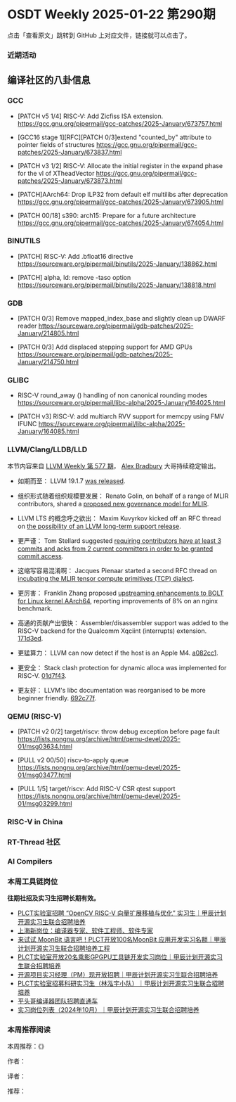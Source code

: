 # OSDT Weekly 2025-01-22 第290期

点击「查看原文」跳转到 GitHub 上对应文件，链接就可以点击了。

### 近期活动

## 编译社区的八卦信息

### GCC

- [PATCH v5 1/4] RISC-V: Add Zicfiss ISA extension.
  https://gcc.gnu.org/pipermail/gcc-patches/2025-January/673757.html

- [GCC16 stage 1][RFC][PATCH 0/3]extend "counted_by" attribute to pointer fields of structures
  https://gcc.gnu.org/pipermail/gcc-patches/2025-January/673837.html

- [PATCH v3 1/2] RISC-V: Allocate the initial register in the expand phase for the vl of XTheadVector
  https://gcc.gnu.org/pipermail/gcc-patches/2025-January/673873.html

- [PATCH]AArch64: Drop ILP32 from default elf multilibs after deprecation
  https://gcc.gnu.org/pipermail/gcc-patches/2025-January/673905.html

- [PATCH 00/18] s390: arch15: Prepare for a future architecture
  https://gcc.gnu.org/pipermail/gcc-patches/2025-January/674054.html

### BINUTILS

- [PATCH] RISC-V: Add .bfloat16 directive
  https://sourceware.org/pipermail/binutils/2025-January/138862.html

- [PATCH] alpha, ld: remove -taso option
  https://sourceware.org/pipermail/binutils/2025-January/138818.html

### GDB

- [PATCH 0/3] Remove mapped_index_base and slightly clean up DWARF reader
  https://sourceware.org/pipermail/gdb-patches/2025-January/214805.html

- [PATCH 0/3] Add displaced stepping support for AMD GPUs
  https://sourceware.org/pipermail/gdb-patches/2025-January/214750.html

### GLIBC

- RISC-V round_away () handling of non canonical rounding modes
  https://sourceware.org/pipermail/libc-alpha/2025-January/164025.html

- [PATCH v3] RISC-V: add multiarch RVV support for memcpy using FMV IFUNC
  https://sourceware.org/pipermail/libc-alpha/2025-January/164085.html

### LLVM/Clang/LLDB/LLD

本节内容来自 [LLVM Weekly 第 577 期](http://llvmweekly.org/issue/577)，
[Alex Bradbury](https://www.linkedin.com/in/alex-bradbury/) 大哥持续稳定输出。

* 如期而至： LLVM 19.1.7 [was released](https://discourse.llvm.org/t/llvm-19-1-7-released/84062).

* 组织形式随着组织规模要发展： Renato Golin, on behalf of a range of MLIR contributors, shared a [proposed new governance model for MLIR](https://discourse.llvm.org/t/mlir-organization-charter/84118).

* LLVM LTS 的概念呼之欲出： Maxim Kuvyrkov kicked off an RFC thread on [the possibility of an LLVM long-term support release](https://discourse.llvm.org/t/rfc-llvm-lts/84049).

* 更严谨： Tom Stellard suggested [requiring contributors have at least 3 commits and acks from 2 current committers in order to be granted commit access](https://discourse.llvm.org/t/rfc-commit-access-criteria/84073).

* 这缩写容易混淆啊： Jacques Pienaar started a second RFC thread on [incubating the MLIR tensor compute primitives (TCP) dialect](https://discourse.llvm.org/t/rfc-incubating-tcp-take-2/84081).

* 更厉害： Franklin Zhang proposed [upstreaming enhancements to BOLT for Linux kernel AArch64](https://discourse.llvm.org/t/bolt-rfc-enhance-bolt-for-linux-kernel/84157), reporting improvements of 8% on an nginx benchmark.

* 高通的贡献产出很快： Assembler/disassembler support was added to the RISC-V backend for the Qualcomm Xqciint (interrupts) extension.
  [171d3ed](https://github.com/llvm/llvm-project/commit/171d3edd0507).

* 更猛算力： LLVM can now detect if the host is an Apple M4.
  [a082cc1](https://github.com/llvm/llvm-project/commit/a082cc145f98).

* 更安全： Stack clash protection for dynamic alloca was implemented for RISC-V.
  [01d7f43](https://github.com/llvm/llvm-project/commit/01d7f434d21a).

* 更友好： LLVM's libc documentation was reorganised to be more beginner friendly.
  [692c77f](https://github.com/llvm/llvm-project/commit/692c77f2af13).

### QEMU (RISC-V)

- [PATCH v2 0/2] target/riscv: throw debug exception before page fault
  https://lists.nongnu.org/archive/html/qemu-devel/2025-01/msg03634.html

- [PULL v2 00/50] riscv-to-apply queue
  https://lists.nongnu.org/archive/html/qemu-devel/2025-01/msg03477.html

- [PULL 1/5] target/riscv: Add RISC-V CSR qtest support
  https://lists.nongnu.org/archive/html/qemu-devel/2025-01/msg03299.html

### RISC-V in China

### RT-Thread 社区

### AI Compilers

### 本周工具链岗位

**往期社招及实习生招聘长期有效。**

- [PLCT实验室招聘 “OpenCV RISC-V 向量扩展移植与优化” 实习生｜甲辰计划开源实习生联合招聘培养](https://mp.weixin.qq.com/s/NSFIlymcfe_gJBmJXK0Zng)
- [上海新岗位：编译器专家、软件工程师、软件专家](https://mp.weixin.qq.com/s/pX2R3znrPCxdsOLVg9YVXA)
- [来试试 MoonBit 语言吧！PLCT开放100名MoonBit 应用开发实习名额｜甲辰计划开源实习生联合招聘培养工程](https://mp.weixin.qq.com/s/VUwXNvYzharpK6Aou4hssw)
- [PLCT实验室开放20名乘影GPGPU工具链开发实习岗位｜甲辰计划开源实习生联合招聘培养](https://mp.weixin.qq.com/s/DalDbZYiP2IFALvB2Wwb6w)
- [开源项目实习经理（PM）现开放招聘｜甲辰计划开源实习生联合招聘培养](https://mp.weixin.qq.com/s/9uIxvaMOVjsbcGjHbidvgg)
- [PLCT实验室招募科研实习生（林泓宇小队）｜甲辰计划开源实习生联合招聘培养](https://mp.weixin.qq.com/s/8XtWlfBF9RxUoUCHskQpPw)
- [平头哥编译器团队招聘直通车](https://mp.weixin.qq.com/s/fRFWolihmi05hTuBvI8u2g)
- [实习岗位列表（2024年10月）｜甲辰计划开源实习生联合招聘培养](https://mp.weixin.qq.com/s/UCcsvhw6Kxw3EQOd0JVlUg)

### 本周推荐阅读

本周推荐：《》

作者：

译者：

推荐：

